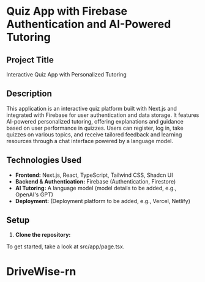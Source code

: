 # Quiz App with Firebase Authentication and AI-Powered Tutoring

## Project Title

Interactive Quiz App with Personalized Tutoring

## Description

This application is an interactive quiz platform built with Next.js and integrated with Firebase for user authentication and data storage.  It features AI-powered personalized tutoring, offering explanations and guidance based on user performance in quizzes. Users can register, log in, take quizzes on various topics, and receive tailored feedback and learning resources through a chat interface powered by a language model.

## Technologies Used

*   **Frontend:** Next.js, React, TypeScript, Tailwind CSS, Shadcn UI
*   **Backend & Authentication:** Firebase (Authentication, Firestore)
*   **AI Tutoring:**  A language model (model details to be added, e.g., OpenAI's GPT)
*   **Deployment:** (Deployment platform to be added, e.g., Vercel, Netlify)

## Setup

1.  **Clone the repository:**
    

To get started, take a look at src/app/page.tsx.
# DriveWise-rn
